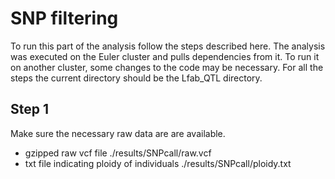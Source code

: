 # SNP filtering
To run this part of the analysis follow the steps described here. The analysis was executed on the Euler cluster and pulls dependencies from it. To run it on another cluster, some changes to the code may be necessary. For all the steps the current directory should be the Lfab_QTL directory.
## Step 1
Make sure the necessary raw data are are available.
* gzipped raw vcf file ./results/SNPcall/raw.vcf
* txt file indicating ploidy of individuals ./results/SNPcall/ploidy.txt
